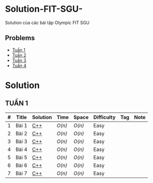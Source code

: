# Solution-FIT-SGU-
Solution của các bài tập Olympic FIT SGU

## Problems
* [Tuần 1](https://github.com/Merevoli-DatLuu/Solution-FIT-SGU-/blob/master/Problems/Tu%E1%BA%A7n%201/OLP%20FIT%20SGU%202019_B1.pdf)
* [Tuần 2](https://github.com/Merevoli-DatLuu/Solution-FIT-SGU-/blob/master/Problems/Tu%E1%BA%A7n%202/OLP%20FIT%20SGU%202019_B2.pdf)
* [Tuần 3](https://github.com/Merevoli-DatLuu/Solution-FIT-SGU-/blob/master/Problems/Tu%E1%BA%A7n%203/OLP%20FIT%20SGU%202019_B3.pdf)
* [Tuần 4](https://github.com/Merevoli-DatLuu/Solution-FIT-SGU-/blob/master/Problems/Tu%E1%BA%A7n%204/OLP%20FIT%20SGU%202019_B4.pdf)

# Solution

## TUẦN 1
| # | Title | Solution | Time | Space | Difficulty | Tag | Note |
|---| ----- | -------- | ---- | ----- | ---------- | --- | ---- |
|1|Bài 1| [C++](./Solution/Tuần%201/bai_1.cpp)| _O(n)_ | _O(n)_ | Easy | | |
|2|Bài 2| [C++](./Solution/Tuần%201/bai_2.cpp)| _O(n)_ | _O(n)_ | Easy | | |
|3|Bài 3| [C++](./Solution/Tuần%201/bai_3.cpp)| _O(n)_ | _O(n)_ | Easy | | |
|4|Bài 4| [C++](./Solution/Tuần%201/bai_4.cpp)| _O(n)_ | _O(n)_ | Easy | | |
|5|Bài 5| [C++](./Solution/Tuần%201/bai_5.cpp)| _O(n)_ | _O(n)_ | Easy | | |
|6|Bài 6| [C++](./Solution/Tuần%201/bai_4.cpp)| _O(n)_ | _O(n)_ | Easy | | |
|7|Bài 7| [C++](./Solution/Tuần%201/bai_4.cpp)| _O(n)_ | _O(n)_ | Easy | | |
